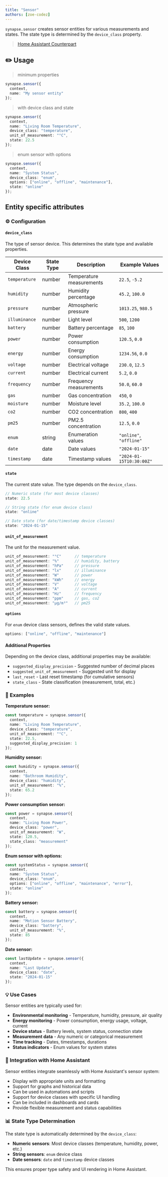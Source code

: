 ```yaml
---
title: "Sensor"
authors: [zoe-codez]
---
```


`synapse.sensor` creates sensor entities for various measurements and states. The state type is determined by the `device_class` property.

> [Home Assistant Counterpart](https://developers.home-assistant.io/docs/core/entity/sensor)

## ✏️ Usage

> minimum properties

```typescript
synapse.sensor({
  context,
  name: "My sensor entity"
});
```

> with device class and state

```typescript
synapse.sensor({
  context,
  name: "Living Room Temperature",
  device_class: "temperature",
  unit_of_measurement: "°C",
  state: 22.5
});
```

> enum sensor with options

```typescript
synapse.sensor({
  context,
  name: "System Status",
  device_class: "enum",
  options: ["online", "offline", "maintenance"],
  state: "online"
});
```

## Entity specific attributes

### ⚙️ Configuration

#### `device_class`

The type of sensor device. This determines the state type and available properties.

| Device Class | State Type | Description | Example Values |
|--------------|------------|-------------|----------------|
| `temperature` | number | Temperature measurements | `22.5`, `-5.2` |
| `humidity` | number | Humidity percentage | `45.2`, `100.0` |
| `pressure` | number | Atmospheric pressure | `1013.25`, `980.5` |
| `illuminance` | number | Light level | `500`, `1200` |
| `battery` | number | Battery percentage | `85`, `100` |
| `power` | number | Power consumption | `120.5`, `0.0` |
| `energy` | number | Energy consumption | `1234.56`, `0.0` |
| `voltage` | number | Electrical voltage | `230.0`, `12.5` |
| `current` | number | Electrical current | `5.2`, `0.0` |
| `frequency` | number | Frequency measurements | `50.0`, `60.0` |
| `gas` | number | Gas concentration | `450`, `0` |
| `moisture` | number | Moisture level | `35.2`, `100.0` |
| `co2` | number | CO2 concentration | `800`, `400` |
| `pm25` | number | PM2.5 concentration | `12.5`, `0.0` |
| `enum` | string | Enumeration values | `"online"`, `"offline"` |
| `date` | date | Date values | `"2024-01-15"` |
| `timestamp` | date | Timestamp values | `"2024-01-15T10:30:00Z"` |

#### `state`

The current state value. The type depends on the `device_class`.

```typescript
// Numeric state (for most device classes)
state: 22.5

// String state (for enum device class)
state: "online"

// Date state (for date/timestamp device classes)
state: "2024-01-15"
```

#### `unit_of_measurement`

The unit for the measurement value.

```typescript
unit_of_measurement: "°C"      // temperature
unit_of_measurement: "%"       // humidity, battery
unit_of_measurement: "hPa"     // pressure
unit_of_measurement: "lx"      // illuminance
unit_of_measurement: "W"       // power
unit_of_measurement: "kWh"     // energy
unit_of_measurement: "V"       // voltage
unit_of_measurement: "A"       // current
unit_of_measurement: "Hz"      // frequency
unit_of_measurement: "ppm"     // gas, co2
unit_of_measurement: "μg/m³"   // pm25
```

#### `options`

For `enum` device class sensors, defines the valid state values.

```typescript
options: ["online", "offline", "maintenance"]
```

#### Additional Properties

Depending on the device class, additional properties may be available:

- `suggested_display_precision` - Suggested number of decimal places
- `suggested_unit_of_measurement` - Suggested unit for display
- `last_reset` - Last reset timestamp (for cumulative sensors)
- `state_class` - State classification (measurement, total, etc.)

### 📝 Examples

**Temperature sensor:**
```typescript
const temperature = synapse.sensor({
  context,
  name: "Living Room Temperature",
  device_class: "temperature",
  unit_of_measurement: "°C",
  state: 22.5,
  suggested_display_precision: 1
});
```

**Humidity sensor:**
```typescript
const humidity = synapse.sensor({
  context,
  name: "Bathroom Humidity",
  device_class: "humidity",
  unit_of_measurement: "%",
  state: 65.2
});
```

**Power consumption sensor:**
```typescript
const power = synapse.sensor({
  context,
  name: "Living Room Power",
  device_class: "power",
  unit_of_measurement: "W",
  state: 120.5,
  state_class: "measurement"
});
```

**Enum sensor with options:**
```typescript
const systemStatus = synapse.sensor({
  context,
  name: "System Status",
  device_class: "enum",
  options: ["online", "offline", "maintenance", "error"],
  state: "online"
});
```

**Battery sensor:**
```typescript
const battery = synapse.sensor({
  context,
  name: "Motion Sensor Battery",
  device_class: "battery",
  unit_of_measurement: "%",
  state: 85
});
```

**Date sensor:**
```typescript
const lastUpdate = synapse.sensor({
  context,
  name: "Last Update",
  device_class: "date",
  state: "2024-01-15"
});
```

### 💡 Use Cases

Sensor entities are typically used for:
- **Environmental monitoring** - Temperature, humidity, pressure, air quality
- **Energy monitoring** - Power consumption, energy usage, voltage, current
- **Device status** - Battery levels, system status, connection state
- **Measurement data** - Any numeric or categorical measurement
- **Time tracking** - Dates, timestamps, durations
- **Status indicators** - Enum values for system states

### 🔧 Integration with Home Assistant

Sensor entities integrate seamlessly with Home Assistant's sensor system:
- Display with appropriate units and formatting
- Support for graphs and historical data
- Can be used in automations and scripts
- Support for device classes with specific UI handling
- Can be included in dashboards and cards
- Provide flexible measurement and status capabilities

### 📊 State Type Determination

The state type is automatically determined by the `device_class`:

- **Numeric sensors**: Most device classes (temperature, humidity, power, etc.)
- **String sensors**: `enum` device class
- **Date sensors**: `date` and `timestamp` device classes

This ensures proper type safety and UI rendering in Home Assistant.
